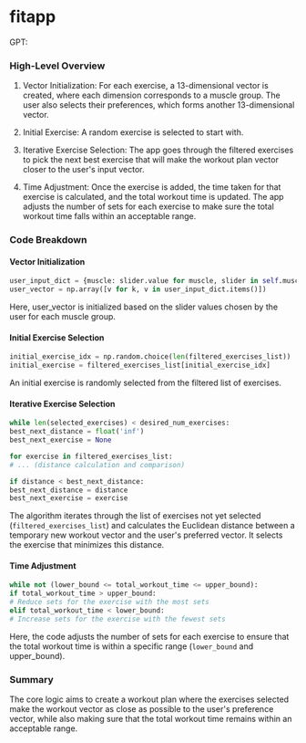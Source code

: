 # fitapp

GPT:
### High-Level Overview

1. Vector Initialization: For each exercise, a 13-dimensional vector is created, where each dimension corresponds to a muscle group. The user also selects their preferences, which forms another 13-dimensional vector.

2. Initial Exercise: A random exercise is selected to start with.

3. Iterative Exercise Selection: The app goes through the filtered exercises to pick the next best exercise that will make the workout plan vector closer to the user's input vector.

4. Time Adjustment: Once the exercise is added, the time taken for that exercise is calculated, and the total workout time is updated. The app adjusts the number of sets for each exercise to make sure the total workout time falls within an acceptable range.

### Code Breakdown

#### Vector Initialization

```python
user_input_dict = {muscle: slider.value for muscle, slider in self.muscle_sliders.items()}
user_vector = np.array([v for k, v in user_input_dict.items()])
```

Here, user_vector is initialized based on the slider values chosen by the user for each muscle group.

#### Initial Exercise Selection

```python
initial_exercise_idx = np.random.choice(len(filtered_exercises_list))
initial_exercise = filtered_exercises_list[initial_exercise_idx]
```

An initial exercise is randomly selected from the filtered list of exercises.

#### Iterative Exercise Selection

```python
while len(selected_exercises) < desired_num_exercises:
best_next_distance = float('inf')
best_next_exercise = None

for exercise in filtered_exercises_list:
# ... (distance calculation and comparison)

if distance < best_next_distance:
best_next_distance = distance
best_next_exercise = exercise
```

The algorithm iterates through the list of exercises not yet selected (`filtered_exercises_list`) and calculates the Euclidean distance between a temporary new workout vector and the user's preferred vector. It selects the exercise that minimizes this distance.

#### Time Adjustment

```python
while not (lower_bound <= total_workout_time <= upper_bound):
if total_workout_time > upper_bound:
# Reduce sets for the exercise with the most sets
elif total_workout_time < lower_bound:
# Increase sets for the exercise with the fewest sets
```

Here, the code adjusts the number of sets for each exercise to ensure that the total workout time is within a specific range (`lower_bound` and upper_bound).

### Summary

The core logic aims to create a workout plan where the exercises selected make the workout vector as close as possible to the user's preference vector, while also making sure that the total workout time remains within an acceptable range. 
